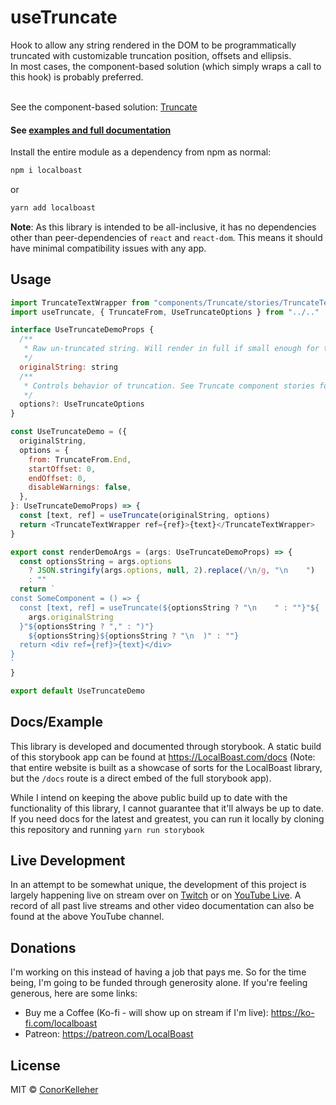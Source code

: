 <!--- Autogenerated Readme. Do not edit. Edit the templates or config files instead. --->
<h1>useTruncate</h1>
Hook to allow any string rendered in the DOM to be programmatically truncated  with customizable truncation position, offsets and ellipsis.<br>
In most cases, the component-based solution (which simply wraps a call to this hook) is probably preferred.
<br><br>

See the component-based solution: [Truncate](https://github.com/conorkelleher/localboast/tree/main/src/components/Truncate)<br><h4>See [examples and full documentation](https://localboast.com/docs?path=/docs/hooks-usetruncate--docs)</h4>

Install the entire module as a dependency from npm as normal:

```bash
npm i localboast
```

or

```bash
yarn add localboast
```

**Note**: As this library is intended to be all-inclusive, it has no dependencies other than peer-dependencies of `react` and `react-dom`. This means it should have minimal compatibility issues with any app.

## Usage

```javascript
import TruncateTextWrapper from "components/Truncate/stories/TruncateTextWrapper"
import useTruncate, { TruncateFrom, UseTruncateOptions } from "../.."

interface UseTruncateDemoProps {
  /**
   * Raw un-truncated string. Will render in full if small enough for the container. Will be truncated otherwise
   */
  originalString: string
  /**
   * Controls behavior of truncation. See Truncate component stories for descriptions of each option
   */
  options?: UseTruncateOptions
}

const UseTruncateDemo = ({
  originalString,
  options = {
    from: TruncateFrom.End,
    startOffset: 0,
    endOffset: 0,
    disableWarnings: false,
  },
}: UseTruncateDemoProps) => {
  const [text, ref] = useTruncate(originalString, options)
  return <TruncateTextWrapper ref={ref}>{text}</TruncateTextWrapper>
}

export const renderDemoArgs = (args: UseTruncateDemoProps) => {
  const optionsString = args.options
    ? JSON.stringify(args.options, null, 2).replace(/\n/g, "\n    ")
    : ""
  return `
const SomeComponent = () => {
  const [text, ref] = useTruncate(${optionsString ? "\n    " : ""}"${
    args.originalString
  }"${optionsString ? "," : ")"}
    ${optionsString}${optionsString ? "\n  )" : ""}
  return <div ref={ref}>{text}</div>
}
`
}

export default UseTruncateDemo

```
## Docs/Example

This library is developed and documented through storybook.
A static build of this storybook app can be found at https://LocalBoast.com/docs
(Note: that entire website is built as a showcase of sorts for the LocalBoast library, but the `/docs` route is a direct embed of the full storybook app).

While I intend on keeping the above public build up to date with the functionality of this library, I cannot guarantee that it'll always be up to date. If you need docs for the latest and greatest, you can run it locally by cloning this repository and running `yarn run storybook`

## Live Development

In an attempt to be somewhat unique, the development of this project is largely happening live on stream over on [Twitch](https://twitch.tv/localboast1) or on [YouTube Live](http://youtube.com/channel/UCt-IaL4qQsOU6_rbS7zky1Q/live). A record of all past live streams and other video documentation can also be found at the above YouTube channel.

## Donations

I'm working on this instead of having a job that pays me. So for the time being, I'm going to be funded through generosity alone. If you're feeling generous, here are some links:

- Buy me a Coffee (Ko-fi - will show up on stream if I'm live): https://ko-fi.com/localboast
- Patreon: https://patreon.com/LocalBoast

## License

MIT © [ConorKelleher](https://github/com/ConorKelleher)